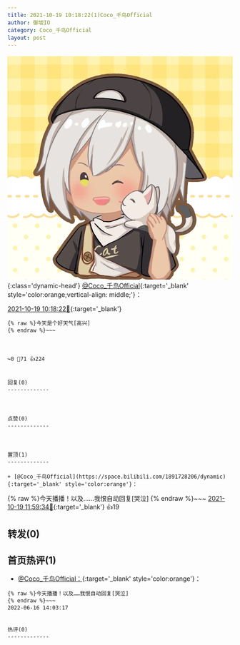 ```yaml
---
title: 2021-10-19 10:18:22(1)Coco_千鸟Official
author: 御坂IO
category: Coco_千鸟Official
layout: post
---
```


![img](/images/85e485bc0dbd0cde4d15f24d7cffe9704618ad10.jpg){:class='dynamic-head'}
[@Coco_千鸟Official](https://space.bilibili.com/1891728206/dynamic){:target='_blank' style='color:orange;vertical-align: middle;'}：

[2021-10-19 10:18:22🔗](https://t.bilibili.com/583134160821004230){:target='_blank'}

~~~
{% raw %}今天是个好天气[高兴]
{% endraw %}~~~



↪️0 💬71 👍224


回复(0)
-------------



点赞(0)
-------------



置顶(1)
-------------

+ [@Coco_千鸟Official](https://space.bilibili.com/1891728206/dynamic){:target='_blank' style='color:orange'}：
~~~
{% raw %}今天播播！以及……我恨自动回复[哭泣]
{% endraw %}~~~
[2021-10-19 11:59:34🔗](https://t.bilibili.com/583134160821004230#reply5609727632){:target='_blank'} 👍19


转发(0)
-------------



首页热评(1)
-------------

+ [@Coco_千鸟Official：](https://space.bilibili.com/1891728206/dynamic){:target='_blank' style='color:orange'}：
~~~
{% raw %}今天播播！以及……我恨自动回复[哭泣]
{% endraw %}~~~
2022-06-16 14:03:17


热评(0)
-------------



